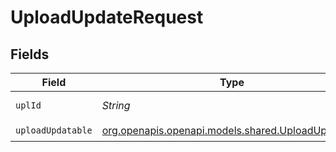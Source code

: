 # UploadUpdateRequest


## Fields

| Field                                                                                        | Type                                                                                         | Required                                                                                     | Description                                                                                  |
| -------------------------------------------------------------------------------------------- | -------------------------------------------------------------------------------------------- | -------------------------------------------------------------------------------------------- | -------------------------------------------------------------------------------------------- |
| `uplId`                                                                                      | *String*                                                                                     | :heavy_check_mark:                                                                           | id of the upload                                                                             |
| `uploadUpdatable`                                                                            | [org.openapis.openapi.models.shared.UploadUpdatable](../../models/shared/UploadUpdatable.md) | :heavy_check_mark:                                                                           | N/A                                                                                          |